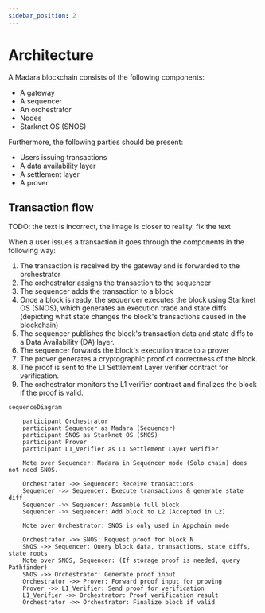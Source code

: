 ```yaml
---
sidebar_position: 2
---
```


# Architecture

A Madara blockchain consists of the following components:
- A gateway
- A sequencer
- An orchestrator
- Nodes
- Starknet OS (SNOS)

Furthermore, the following parties should be present:
- Users issuing transactions
- A data availability layer
- A settlement layer
- A prover

## Transaction flow

TODO: the text is incorrect, the image is closer to reality. fix the text

When a user issues a transaction it goes through the components in the following way:
1. The transaction is received by the gateway and is forwarded to the orchestrator
1. The orchestrator assigns the transaction to the sequencer
1. The sequencer adds the transaction to a block
1. Once a block is ready, the sequencer executes the block using Starknet OS (SNOS), which generates an execution trace and state diffs (depicting what state changes the block's transactions caused in the blockchain)
1. The sequencer publishes the block's transaction data and state diffs to a Data Availability (DA) layer.
1. The sequencer forwards the block's execution trace to a prover
1. The prover generates a cryptographic proof of correctness of the block. 
1. The proof is sent to the L1 Settlement Layer verifier contract for verification.
1. The orchestrator monitors the L1 verifier contract and finalizes the block if the proof is valid.

```mermaid
sequenceDiagram

    participant Orchestrator
    participant Sequencer as Madara (Sequencer)
    participant SNOS as Starknet OS (SNOS)
    participant Prover
    participant L1_Verifier as L1 Settlement Layer Verifier

    Note over Sequencer: Madara in Sequencer mode (Solo chain) does not need SNOS.

    Orchestrator ->> Sequencer: Receive transactions
    Sequencer ->> Sequencer: Execute transactions & generate state diff
    Sequencer ->> Sequencer: Assemble full block
    Sequencer ->> Sequencer: Add block to L2 (Accepted in L2)

    Note over Orchestrator: SNOS is only used in Appchain mode

    Orchestrator ->> SNOS: Request proof for block N
    SNOS ->> Sequencer: Query block data, transactions, state diffs, state roots
    Note over SNOS, Sequencer: (If storage proof is needed, query Pathfinder)
    SNOS ->> Orchestrator: Generate proof input
    Orchestrator ->> Prover: Forward proof input for proving
    Prover ->> L1_Verifier: Send proof for verification
    L1_Verifier ->> Orchestrator: Proof verification result
    Orchestrator ->> Orchestrator: Finalize block if valid

```
